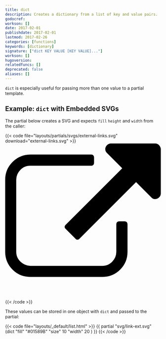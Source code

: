 ```yaml
---
title: dict
description: Creates a dictionary from a list of key and value pairs.
godocref:
workson: []
date: 2017-02-01
publishdate: 2017-02-01
lastmod: 2017-02-26
categories: [functions]
keywords: [dictionary]
signature: ["dict KEY VALUE [KEY VALUE]..."]
workson: []
hugoversion:
relatedfuncs: []
deprecated: false
aliases: []
---
```


`dict` is especially useful for passing more than one value to a partial template.


## Example: `dict` with Embedded SVGs

The partial below creates a SVG and expects `fill` `height` and `width` from the caller:

{{< code file="layouts/partials/svgs/external-links.svg" download="external-links.svg" >}}
<svg version="1.1" xmlns="http://www.w3.org/2000/svg" xmlns:xlink="http://www.w3.org/1999/xlink" fill="{{ .fill }}" width="{{ .size }}" height="{{ .size }}" viewBox="0 0 32 32" aria-label="External Link">
<path d="M25.152 16.576v5.696q0 2.144-1.504 3.648t-3.648 1.504h-14.848q-2.144 0-3.648-1.504t-1.504-3.648v-14.848q0-2.112 1.504-3.616t3.648-1.536h12.576q0.224 0 0.384 0.16t0.16 0.416v1.152q0 0.256-0.16 0.416t-0.384 0.16h-12.576q-1.184 0-2.016 0.832t-0.864 2.016v14.848q0 1.184 0.864 2.016t2.016 0.864h14.848q1.184 0 2.016-0.864t0.832-2.016v-5.696q0-0.256 0.16-0.416t0.416-0.16h1.152q0.256 0 0.416 0.16t0.16 0.416zM32 1.152v9.12q0 0.48-0.352 0.8t-0.8 0.352-0.8-0.352l-3.136-3.136-11.648 11.648q-0.16 0.192-0.416 0.192t-0.384-0.192l-2.048-2.048q-0.192-0.16-0.192-0.384t0.192-0.416l11.648-11.648-3.136-3.136q-0.352-0.352-0.352-0.8t0.352-0.8 0.8-0.352h9.12q0.48 0 0.8 0.352t0.352 0.8z"></path>
</svg>
{{< /code >}}

These values can be stored in one object with `dict` and passed to the partial:

{{< code file="layouts/_default/list.html" >}}
{{ partial "svg/link-ext.svg" (dict "fill" "#01589B" "size" 10 "width" 20 ) }}
{{< /code >}}



[partials]: /templates/partials/
